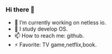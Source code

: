 ### Hi there 👋

- 🔭 I’m currently working on netless io.
- 🤔 I study develop OS.
- 📫 How to reach me: github.
- ⚡ Favorite: TV game,netflix,book.
